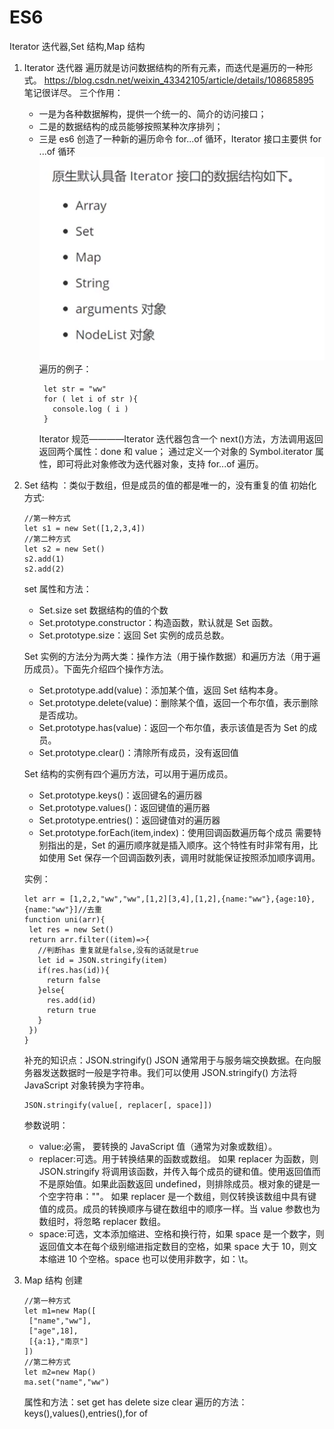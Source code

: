 # ES6

Iterator 迭代器,Set 结构,Map 结构

1. Iterator 迭代器 遍历就是访问数据结构的所有元素，而迭代是遍历的一种形式。
   <https://blog.csdn.net/weixin_43342105/article/details/108685895>
   笔记很详尽。
   三个作用：

   - 一是为各种数据解构，提供一个统一的、简介的访问接口；
   - 二是的数据结构的成员能够按照某种次序排列；
   - 三是 es6 创造了一种新的遍历命令 for...of 循环，Iterator 接口主要供 for ...of 循环
     ![Alt text](image.png)
     遍历的例子：
     ```JS
      let str = "ww"
      for ( let i of str ){
        console.log ( i )
      }
     ```
     Iterator 规范————Iterator 迭代器包含一个 next()方法，方法调用返回返回两个属性：done 和 value；
     通过定义一个对象的 Symbol.iterator 属性，即可将此对象修改为迭代器对象，支持 for...of 遍历。

2. Set 结构 ：类似于数组，但是成员的值的都是唯一的，没有重复的值
   初始化方式:

   ```JS
   //第一种方式
   let s1 = new Set([1,2,3,4])
   //第二种方式
   let s2 = new Set()
   s2.add(1)
   s2.add(2)
   ```

   set 属性和方法：

   - Set.size set 数据结构的值的个数
   - Set.prototype.constructor：构造函数，默认就是 Set 函数。
   - Set.prototype.size：返回 Set 实例的成员总数。

   Set 实例的方法分为两大类：操作方法（用于操作数据）和遍历方法（用于遍历成员）。下面先介绍四个操作方法。

   - Set.prototype.add(value)：添加某个值，返回 Set 结构本身。
   - Set.prototype.delete(value)：删除某个值，返回一个布尔值，表示删除是否成功。
   - Set.prototype.has(value)：返回一个布尔值，表示该值是否为 Set 的成员。
   - Set.prototype.clear()：清除所有成员，没有返回值

   Set 结构的实例有四个遍历方法，可以用于遍历成员。

   - Set.prototype.keys()：返回键名的遍历器
   - Set.prototype.values()：返回键值的遍历器
   - Set.prototype.entries()：返回键值对的遍历器
   - Set.prototype.forEach(item,index)：使用回调函数遍历每个成员
     需要特别指出的是，Set 的遍历顺序就是插入顺序。这个特性有时非常有用，比如使用 Set 保存一个回调函数列表，调用时就能保证按照添加顺序调用。

   实例：

   ```JS
   let arr = [1,2,2,"ww","ww",[1,2][3,4],[1,2],{name:"ww"},{age:10},{name:"ww"}]//去重
   function uni(arr){
    let res = new Set()
    return arr.filter((item)=>{
      //判断has 重复就是false,没有的话就是true
      let id = JSON.stringify(item)
      if(res.has(id)){
        return false
      }else{
        res.add(id)
        return true
      }
    })
   }
   ```

   补充的知识点：JSON.stringify()
   JSON 通常用于与服务端交换数据。在向服务器发送数据时一般是字符串。我们可以使用 JSON.stringify() 方法将 JavaScript 对象转换为字符串。

   ```JS
   JSON.stringify(value[, replacer[, space]])
   ```

   参数说明：

   - value:必需， 要转换的 JavaScript 值（通常为对象或数组）。
   - replacer:可选。用于转换结果的函数或数组。
     如果 replacer 为函数，则 JSON.stringify 将调用该函数，并传入每个成员的键和值。使用返回值而不是原始值。如果此函数返回 undefined，则排除成员。根对象的键是一个空字符串：""。
     如果 replacer 是一个数组，则仅转换该数组中具有键值的成员。成员的转换顺序与键在数组中的顺序一样。当 value 参数也为数组时，将忽略 replacer 数组。
   - space:可选，文本添加缩进、空格和换行符，如果 space 是一个数字，则返回值文本在每个级别缩进指定数目的空格，如果 space 大于 10，则文本缩进 10 个空格。space 也可以使用非数字，如：\t。

3. Map 结构
   创建
   ```JS
   //第一种方式
   let m1=new Map([
    ["name","ww"],
    ["age",18],
    [{a:1},"南京"]
   ])
   //第二种方式
   let m2=new Map()
   ma.set("name","ww")
   ```
   属性和方法：set get has delete size clear
   遍历的方法： keys(),values(),entries(),for of
